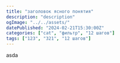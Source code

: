 ```yaml
---
title: "заголовок ясного понятия"
description: "description"
ogImage: "../../assets/"
datePublished: "2024-02-21T15:30:00Z"
categories: ["cat", "фильтр", "12 шагов"]
tags: ["123", "321", "12 шагов"]
---
```


asda
